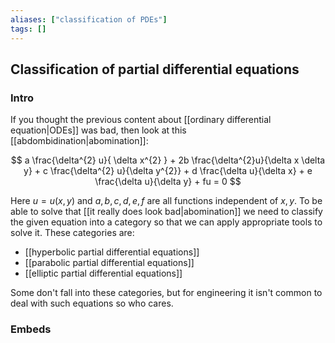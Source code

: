 ```yaml
---
aliases: ["classification of PDEs"]
tags: []
---
```


## Classification of partial differential equations
### Intro
If you thought the previous content about [[ordinary differential equation|ODEs]] was bad, then look at this [[abdombidination|abomination]]:

$$ a \frac{\delta^{2} u}{ \delta x^{2} } + 2b \frac{\delta^{2}u}{\delta x \delta y} + c \frac{\delta^{2} u}{\delta y^{2}} + d \frac{\delta u}{\delta x} + e \frac{\delta u}{\delta y} + fu = 0 $$

Here $u=u(x,y)$ and $a,b,c,d,e,f$ are all functions independent of $x,y$. To be able to solve that [[it really does look bad|abomination]] we need to classify the given equation into a category so that we can apply appropriate tools to solve it. These categories are:
- [[hyperbolic partial differential equations]]
- [[parabolic partial differential equations]]
- [[elliptic partial differential equations]]

Some don't fall into these categories, but for engineering it isn't common to deal with such equations so who cares.

### Embeds